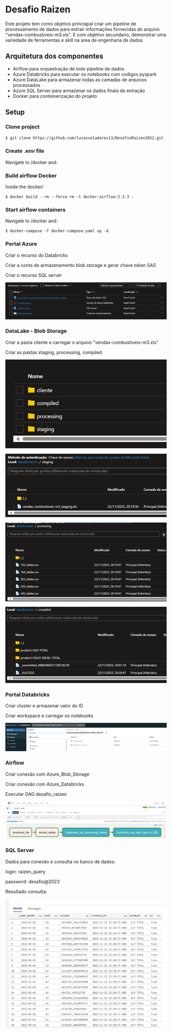 # Desafio Raizen

Este projeto tem como objetivo princiapal criar um pipeline de processamento de dados para extrair informações fornecidas do arquivo "vendas-combustiveis-m3.xls". E com objetivo secundario, demonstrar uma variedade de ferramentas e skill na area de engenharia de dados

## Arquitetura dos componentes

* Airflow para orquestração de todo pipeline de dados
* Azure Databricks para executar os notebooks com codigos pyspark
* Azure DataLake para armazenar todas as camadas de arquivos processados
* Azure SQL Server para armazenar os dados finais da extração
* Docker para conteinerização do projeto

## Setup

### Clone project

    $ git clone https://github.com/lucasvaladares13/DesafioRaizen2022.git

### Create .env file

Navigate to /docker and:

### Build airflow Docker

Inside the docker/

    $ docker build --rm --force-rm -t docker-airflow:2.3.3 .

### Start airflow containers

Navigate to /docker and:

    $ docker-compose -f docker-compose.yaml up -d

### Portal Azure

Criar o recurso do Databricks

Criar a conta de armazenamento blob storage e gerar chave token SAS

Criar o recurso SQL server

![1700705351563](image/README/1700705351563.png)

### DataLake - Blob Storage

Criar a pasta cliente e carregar o arquivo "vendas-combustiveis-m3.xls"

Criar as pastas staging, processing, compiled

![1700705378039](image/README/1700705378039.png)

![1700705541407](image/README/1700705541407.png)

![1700705530965](image/README/1700705530965.png)

![1700705505716](image/README/1700705505716.png)

### Portal Databricks

Criar cluster e armazenar valor do ID

Criar workspace e carregar os notebooks

![1700705391268](image/README/1700705391268.png)

### Airflow

Criar conexão com Azure_Blob_Storage

Criar conexão com Azure_Databricks

Executar DAG desafio_raizen

![1700705452642](image/README/1700705452642.png)

### SQL Server

Dados para conexão e consulta no banco de dados:

login: raizen_query

password: desafio@2023

Resultado consulta:

![1700705406526](image/README/1700705406526.png)
